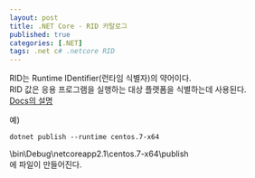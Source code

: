 ```yaml
---
layout: post
title: .NET Core - RID 카탈로그
published: true
categories: [.NET]
tags: .net c# .netcore RID
---
```

RID는 Runtime IDentifier(런타임 식별자)의 약어이다.  
RID 값은 응용 프로그램을 실행하는 대상 플랫폼을 식별하는데 사용된다.  
[Docs의 설명](https://docs.microsoft.com/ko-kr/dotnet/core/rid-catalog)  

예)
```
dotnet publish --runtime centos.7-x64
```
\bin\Debug\netcoreapp2.1\centos.7-x64\publish  
에 파일이 만들어진다.

